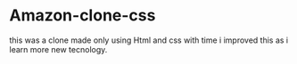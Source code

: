 # Amazon-clone-css
this was a clone made only using Html and css with time i improved this as i learn more new tecnology.
